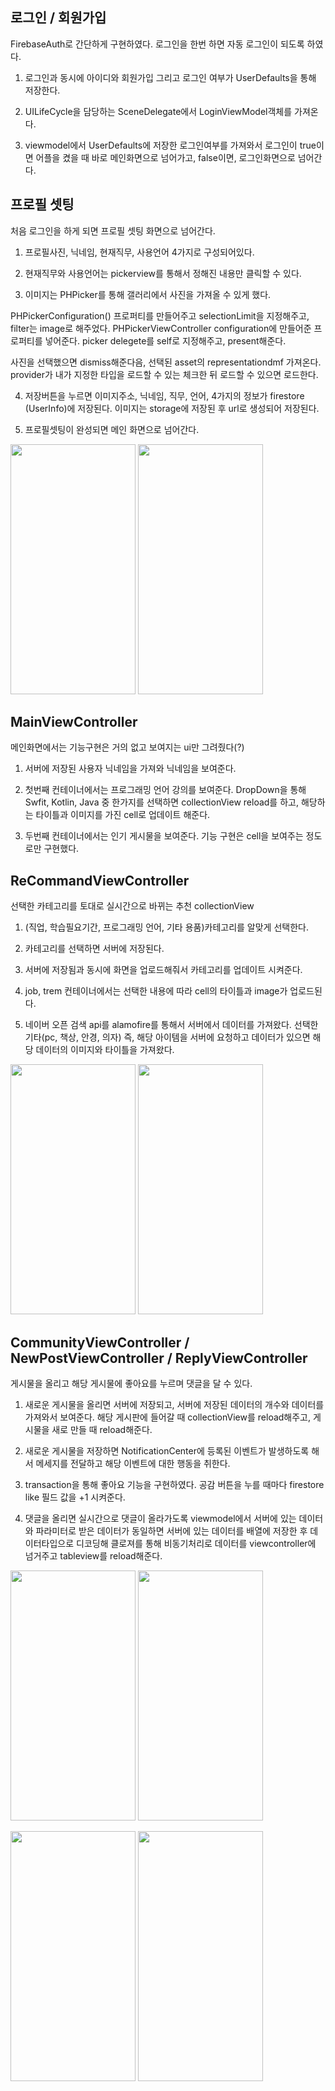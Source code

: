 ## 로그인 / 회원가입
FirebaseAuth로 간단하게 구현하였다. 로그인을 한번 하면 자동 로그인이 되도록 하였다. 
1. 로그인과 동시에 아이디와 회원가입 그리고 로그인 여부가 UserDefaults을 통해 저장한다. 

2. UILifeCycle을 담당하는 SceneDelegate에서 LoginViewModel객체를 가져온다. 

3. viewmodel에서 UserDefaults에 저장한 로그인여부를 가져와서 로그인이 true이면 어플을 켰을 때 바로 메인화면으로 넘어가고,
false이면, 로그인화면으로 넘어간다.

## 프로필 셋팅  
처음 로그인을 하게 되면 프로필 셋팅 화면으로 넘어간다. 

1. 프로필사진, 닉네임, 현재직무, 사용언어 4가지로 구성되어있다.

2. 현재직무와 사용언어는 pickerview를 통해서 정해진 내용만 클릭할 수 있다.

3. 이미지는 PHPicker를 통해 갤러리에서 사진을 가져올 수 있게 했다.

PHPickerConfiguration() 프로퍼티를 만들어주고 selectionLimit을 지정해주고, filter는 image로 해주었다. PHPickerViewController configuration에 만들어준 프로퍼티를 넣어준다. picker delegete를 self로 지정해주고, present해준다.

사진을 선택했으면 dismiss해준다음, 선택된 asset의 representationdmf 가져온다. provider가 내가 지정한 타입을 로드할 수 있는 체크한 뒤 로드할 수 있으면 로드한다.

4. 저장버튼을 누르면 이미지주소, 닉네임, 직무, 언어, 4가지의 정보가 firestore (UserInfo)에 저장된다. 이미지는 storage에 저장된 후 url로 생성되어 저장된다.

5. 프로필셋팅이 완성되면 메인 화면으로 넘어간다.

<img src="https://user-images.githubusercontent.com/88191880/167785407-4e767a14-f795-4881-a56a-39ec677ac9a9.png" width="200" height="400"/> <img src="https://user-images.githubusercontent.com/88191880/167785526-deeead6f-15e9-45e1-a641-e0367014e99f.png" width="200" height="400"/>

## MainViewController
메인화면에서는 기능구현은 거의 없고 보여지는 ui만 그려줬다(?)

1. 서버에 저장된 사용자 닉네임을 가져와 닉네임을 보여준다.

2. 첫번째 컨테이너에서는 프로그래밍 언어 강의를 보여준다. DropDown을 통해 Swfit, Kotlin, Java 중 한가지를 선택하면
collectionView reload를 하고, 해당하는 타이틀과 이미지를 가진 cell로 업데이트 해준다.

3. 두번째 컨테이너에서는 인기 게시물을 보여준다. 기능 구현은 cell을 보여주는 정도로만 구현했다.

## ReCommandViewController
선택한 카테고리를 토대로 실시간으로 바뀌는 추천 collectionView
1. (직업, 학습필요기간, 프로그래밍 언어, 기타 용품)카테고리를 알맞게 선택한다.

2. 카테고리를 선택하면 서버에 저장된다. 

3. 서버에 저장됨과 동시에 화면을 업로드해줘서 카테고리를 업데이트 시켜준다.

4. job, trem 컨테이너에서는 선택한 내용에 따라 cell의 타이틀과 image가 업로드된다.

5. 네이버 오픈 검색 api를 alamofire를 통해서 서버에서 데이터를 가져왔다. 
선택한 기타(pc, 책상, 안경, 의자) 즉, 해당 아이템을 서버에 요청하고 데이터가 있으면 해당 데이터의 이미지와 타이틀을 가져왔다.

<img src="https://user-images.githubusercontent.com/88191880/167789055-dfd54b62-857d-4c7a-b3ca-36bb8ca51e52.mp4" width="200" height="400"/> <img src="https://user-images.githubusercontent.com/88191880/168850956-987596f4-f19e-4c02-ab94-2b524ea8d0ff.mov" width="200" height="400"/> 

## CommunityViewController / NewPostViewController / ReplyViewController
게시물을 올리고 해당 게시물에 좋아요를 누르며 댓글을 달 수 있다.

1. 새로운 게시물을 올리면 서버에 저장되고, 서버에 저장된 데이터의 개수와 데이터를 가져와서 보여준다. 해당 게시판에 들어갈 때 collectionView를 reload해주고, 게시물을 새로 만들 때 reload해준다.

2. 새로운 게시물을 저장하면 NotificationCenter에 등록된 이벤트가 발생하도록 해서 메세지를 전달하고 해당 이벤트에 대한 행동을 취한다.

3. transaction을 통해 좋아요 기능을 구현하였다. 공감 버튼을 누를 때마다 firestore like 필드 값을 +1 시켜준다.

4. 댓글을 올리면 실시간으로 댓글이 올라가도록 viewmodel에서 서버에 있는 데이터와 파라미터로 받은 데이터가 동일하면 서버에 있는 데이터를 배열에 저장한 후
데이터타입으로 디코딩해 클로져를 통해 비동기처리로 데이터를 viewcontroller에 넘거주고 tableview를 reload해준다.

<img src="https://user-images.githubusercontent.com/88191880/167790486-26f76759-acef-4851-9170-fc93d5f5dea4.png" width="200" height="400"/> <img src="https://user-images.githubusercontent.com/88191880/167790581-305dda72-2044-4191-9192-88c6360d41ea.png" width="200" height="400"/>

<img src="https://user-images.githubusercontent.com/88191880/167790668-ec6dab9e-1776-4eed-b105-8860cb49f76d.png" width="200" height="400"/> <img src="https://user-images.githubusercontent.com/88191880/167790673-d9405977-0352-4aff-b7d7-543a220db227.png" width="200" height="400"/>
